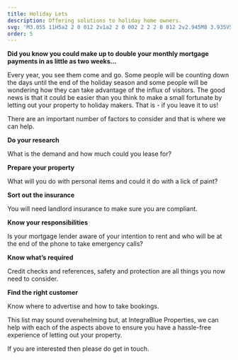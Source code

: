 ```yaml
---
title: Holiday Lets
description: Offering solutions to holiday home owners.
svg: 'M3.055 11H5a2 2 0 012 2v1a2 2 0 002 2 2 2 0 012 2v2.945M8 3.935V5.5A2.5 2.5 0 0010.5 8h.5a2 2 0 012 2 2 2 0 104 0 2 2 0 012-2h1.064M15 20.488V18a2 2 0 012-2h3.064M21 12a9 9 0 11-18 0 9 9 0 0118 0z'
order: 5
---
```


**Did you know you could make up to double your monthly mortgage payments in as little as two weeks...**

Every year, you see them come and go. Some people will be counting down the days until the end of the holiday season and some people will be wondering how they can take advantage of the influx of visitors. The good news is that it could be easier than you think to make a small fortunate by letting out your property to holiday makers. That is - if you leave it to us!

There are an important number of factors to consider and that is where we can help.

**Do your research**

What is the demand and how much could you lease for?

**Prepare your property**

What will you do with personal items and could it do with a lick of paint?

**Sort out the insurance**

You will need landlord insurance to make sure you are compliant.

**Know your responsibilities**

Is your mortgage lender aware of your intention to rent and who will be at the end of the phone to take emergency calls?

**Know what’s required**

Credit checks and references, safety and protection are all things you now need to consider.

**Find the right customer**

Know where to advertise and how to take bookings.

This list may sound overwhelming but, at IntegraBlue Properties, we can help with each of the aspects above to ensure you have a hassle-free experience of letting out your property.

If you are interested then please do get in touch.
